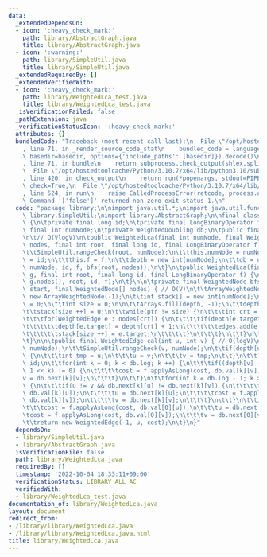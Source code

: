 ```yaml
---
data:
  _extendedDependsOn:
  - icon: ':heavy_check_mark:'
    path: library/AbstractGraph.java
    title: library/AbstractGraph.java
  - icon: ':warning:'
    path: library/SimpleUtil.java
    title: library/SimpleUtil.java
  _extendedRequiredBy: []
  _extendedVerifiedWith:
  - icon: ':heavy_check_mark:'
    path: library/WeightedLca_test.java
    title: library/WeightedLca_test.java
  _isVerificationFailed: false
  _pathExtension: java
  _verificationStatusIcon: ':heavy_check_mark:'
  attributes: {}
  bundledCode: "Traceback (most recent call last):\n  File \"/opt/hostedtoolcache/Python/3.10.7/x64/lib/python3.10/site-packages/onlinejudge_verify/documentation/build.py\"\
    , line 71, in _render_source_code_stat\n    bundled_code = language.bundle(stat.path,\
    \ basedir=basedir, options={'include_paths': [basedir]}).decode()\n  File \"/opt/hostedtoolcache/Python/3.10.7/x64/lib/python3.10/site-packages/onlinejudge_verify/languages/user_defined.py\"\
    , line 71, in bundle\n    return subprocess.check_output(shlex.split(command))\n\
    \  File \"/opt/hostedtoolcache/Python/3.10.7/x64/lib/python3.10/subprocess.py\"\
    , line 420, in check_output\n    return run(*popenargs, stdout=PIPE, timeout=timeout,\
    \ check=True,\n  File \"/opt/hostedtoolcache/Python/3.10.7/x64/lib/python3.10/subprocess.py\"\
    , line 524, in run\n    raise CalledProcessError(retcode, process.args,\nsubprocess.CalledProcessError:\
    \ Command '['false']' returned non-zero exit status 1.\n"
  code: "package library;\n\nimport java.util.*;\nimport java.util.function.*;\nimport\
    \ library.SimpleUtil;\nimport library.AbstractGraph;\n\nfinal class WeightedLca\
    \ {\n\tprivate final long id;\n\tprivate final LongBinaryOperator f;\n\tprivate\
    \ final int numNode;\n\tprivate WeightedDoubling db;\n\tpublic final int depth[];\n\
    \n\t// O(VlogV)\n\tpublic WeightedLca(final int numNode, final WeightedNode[]\
    \ nodes, final int root, final long id, final LongBinaryOperator f) {\n\t\tSimpleUtil.nonNegativeCheck(numNode);\n\
    \t\tSimpleUtil.rangeCheck(root, numNode);\n\t\tthis.numNode = numNode;\n\t\tthis.id\
    \ = id;\n\t\tthis.f = f;\n\t\tdepth = new int[numNode];\n\t\tdb = new WeightedDoubling(numNode,\
    \ numNode, id, f, bfs(root, nodes));\n\t}\n\tpublic WeightedLca(final WeightedGraph\
    \ g, final int root, final long id, final LongBinaryOperator f) {\n\t\tthis(g.numNode,\
    \ g.nodes(), root, id, f);\n\t}\n\n\tprivate final WeightedNode bfs(final int\
    \ start, final WeightedNode[] nodes) { // O(V)\n\t\tArrayWeightedNode edges =\
    \ new ArrayWeightedNode(-1);\n\t\tint stack[] = new int[numNode];\n\t\tint ptr\
    \ = 0;\n\t\tint size = 0;\n\n\t\tArrays.fill(depth, -1);\n\t\tdepth[start] = 0;\n\
    \t\tstack[size ++] = 0;\n\t\twhile(ptr != size) {\n\t\t\tint crt = stack[ptr ++];\n\
    \t\t\tfor(WeightedEdge e : nodes[crt]) {\n\t\t\t\tif(depth[e.target] == -1) {\n\
    \t\t\t\t\tdepth[e.target] = depth[crt] + 1;\n\t\t\t\t\tedges.add(e.reverse());\n\
    \t\t\t\t\tstack[size ++] = e.target;\n\t\t\t\t}\n\t\t\t}\n\t\t}\n\t\treturn edges;\n\
    \t}\n\n\tpublic final WeightedEdge cal(int u, int v) { // O(logV)\n\t\tSimpleUtil.rangeCheck(u,\
    \ numNode);\n\t\tSimpleUtil.rangeCheck(v, numNode);\n\t\tif(depth[u] > depth[v])\
    \ {\n\t\t\tint tmp = u;\n\t\t\tu = v;\n\t\t\tv = tmp;\n\t\t}\n\t\tlong cost =\
    \ id;\n\t\tfor(int k = 0; k < db.log; k ++) {\n\t\t\tif((depth[v] - depth[u] &\
    \ 1 << k) != 0) {\n\t\t\t\tcost = f.applyAsLong(cost, db.val[k][v]);\n\t\t\t\t\
    v = db.next[k][v];\n\t\t\t}\n\t\t}\n\t\tfor(int k = db.log - 1; k >= 0; k --)\
    \ {\n\t\t\tif(u != v && db.next[k][u] != db.next[k][v]) {\n\t\t\t\tcost = f.applyAsLong(cost,\
    \ db.val[k][u]);\n\t\t\t\tu = db.next[k][u];\n\t\t\t\tcost = f.applyAsLong(cost,\
    \ db.val[k][v]);\n\t\t\t\tv = db.next[k][v];\n\t\t\t}\n\t\t}\n\t\tif(u != v) {\n\
    \t\t\tcost = f.applyAsLong(cost, db.val[0][u]);\n\t\t\tu = db.next[0][u];\n\t\t\
    \tcost = f.applyAsLong(cost, db.val[0][v]);\n\t\t\tv = db.next[0][v];\n\t\t}\n\
    \t\treturn new WeightedEdge(-1, u, cost);\n\t}\n}"
  dependsOn:
  - library/SimpleUtil.java
  - library/AbstractGraph.java
  isVerificationFile: false
  path: library/WeightedLca.java
  requiredBy: []
  timestamp: '2022-10-04 18:33:11+09:00'
  verificationStatus: LIBRARY_ALL_AC
  verifiedWith:
  - library/WeightedLca_test.java
documentation_of: library/WeightedLca.java
layout: document
redirect_from:
- /library/library/WeightedLca.java
- /library/library/WeightedLca.java.html
title: library/WeightedLca.java
---
```

